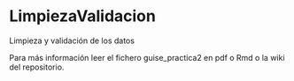 # LimpiezaValidacion
Limpieza y validación de los datos 

Para más información leer el fichero guise_practica2 en pdf o Rmd o la wiki del repositorio.

